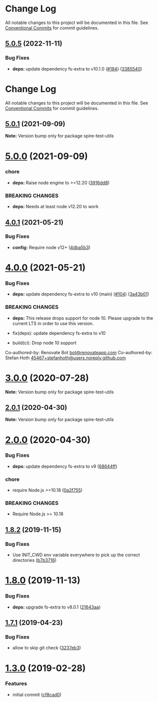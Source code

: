 # Change Log

All notable changes to this project will be documented in this file.
See [Conventional Commits](https://conventionalcommits.org) for commit guidelines.

## [5.0.5](https://github.com/researchgate/spire/compare/v5.0.4...v5.0.5) (2022-11-11)


### Bug Fixes

* **deps:** update dependency fs-extra to v10.1.0 ([#184](https://github.com/researchgate/spire/issues/184)) ([3385540](https://github.com/researchgate/spire/commit/3385540a5963c6999b49a5343bc3ddb201a64890))





# Change Log

All notable changes to this project will be documented in this file. See
[Conventional Commits](https://conventionalcommits.org) for commit guidelines.

## [5.0.1](https://github.com/researchgate/spire/compare/v5.0.0...v5.0.1) (2021-09-09)

**Note:** Version bump only for package spire-test-utils

# [5.0.0](https://github.com/researchgate/spire/compare/v4.1.2...v5.0.0) (2021-09-09)

### chore

- **deps:** Raise node engine to >=12.20
  ([3916dd8](https://github.com/researchgate/spire/commit/3916dd8de2b63020341f87ae1b814695d5632096))

### BREAKING CHANGES

- **deps:** Needs at least node v12.20 to work

## [4.0.1](https://github.com/researchgate/spire/compare/v4.0.0...v4.0.1) (2021-05-21)

### Bug Fixes

- **config:** Require node v12+
  ([4dba5b3](https://github.com/researchgate/spire/commit/4dba5b3968464f30500f8887cdc508e2d9c4de46))

# [4.0.0](https://github.com/researchgate/spire/compare/v3.2.4...v4.0.0) (2021-05-21)

### Bug Fixes

- **deps:** update dependency fs-extra to v10 (main)
  ([#104](https://github.com/researchgate/spire/issues/104))
  ([3a43b01](https://github.com/researchgate/spire/commit/3a43b01ab4f3bf3dc18cad566ab0fef35ad8a689))

### BREAKING CHANGES

- **deps:** This release drops support for node 10. Please upgrade to the
  current LTS in order to use this version.

- fix(deps): update dependency fs-extra to v10
- build(ci): Drop node 10 support

Co-authored-by: Renovate Bot <bot@renovateapp.com> Co-authored-by: Stefan Hoth
<45467+stefanhoth@users.noreply.github.com>

# [3.0.0](https://github.com/researchgate/spire/compare/v2.2.1...v3.0.0) (2020-07-28)

**Note:** Version bump only for package spire-test-utils

## [2.0.1](https://github.com/researchgate/spire/compare/v2.0.0...v2.0.1) (2020-04-30)

**Note:** Version bump only for package spire-test-utils

# [2.0.0](https://github.com/researchgate/spire/compare/v1.8.3...v2.0.0) (2020-04-30)

### Bug Fixes

- **deps:** update dependency fs-extra to v9
  ([68644ff](https://github.com/researchgate/spire/commit/68644ff10500ac23ac5983f14c22e3248cb231d0))

### chore

- require Node.js >=10.18
  ([0a2f755](https://github.com/researchgate/spire/commit/0a2f75509d0df070a9c44e427fdefdaf85d05440))

### BREAKING CHANGES

- Require Node.js >= 10.18

## [1.8.2](https://github.com/researchgate/spire/compare/v1.8.1...v1.8.2) (2019-11-15)

### Bug Fixes

- Use INIT_CWD env variable everywhere to pick up the correct directories
  ([b7b3716](https://github.com/researchgate/spire/commit/b7b3716b43108b705c732b2c1cd9e79903465c8b))

# [1.8.0](https://github.com/researchgate/spire/compare/v1.7.3...v1.8.0) (2019-11-13)

### Bug Fixes

- **deps:** upgrade fs-extra to v8.0.1
  ([21643aa](https://github.com/researchgate/spire/commit/21643aa8a567665a4264ae7806993eedc1b7ba73))

## [1.7.1](https://github.com/researchgate/spire/compare/v1.7.0...v1.7.1) (2019-04-23)

### Bug Fixes

- allow to skip git check
  ([3237eb3](https://github.com/researchgate/spire/commit/3237eb300ce90b014854456f9b7a552927e627f4))

# [1.3.0](https://github.com/researchgate/spire/compare/cf8cad04d7af152781f3fb5abe02254c61946dc8...v1.3.0) (2019-02-28)

### Features

- initial commit
  ([cf8cad0](https://github.com/researchgate/spire/commit/cf8cad04d7af152781f3fb5abe02254c61946dc8))
